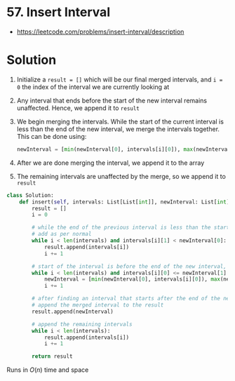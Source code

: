# 57. Insert Interval

- https://leetcode.com/problems/insert-interval/description

# Solution

1. Initialize a `result = []` which will be our final merged intervals, and `i = 0` the index of the interval we are currently looking at
2. Any interval that ends before the start of the new interval remains unaffected. Hence, we append it to `result`
3. We begin merging the intervals. While the start of the current interval is less than the end of the new interval, we merge the intervals together. This can be done using:

    ```py
    newInterval = [min(newInterval[0], intervals[i][0]), max(newInterval[1], intervals[i][1])]
    ```
4. After we are done merging the interval, we append it to the array
5. The remaining intervals are unaffected by the merge, so we append it to `result`

```py
class Solution:
    def insert(self, intervals: List[List[int]], newInterval: List[int]) -> List[List[int]]:
        result = []
        i = 0

        # while the end of the previous interval is less than the start of the new interval
        # add as per normal
        while i < len(intervals) and intervals[i][1] < newInterval[0]:
            result.append(intervals[i])
            i += 1

        # start of the interval is before the end of the new interval, we merge
        while i < len(intervals) and intervals[i][0] <= newInterval[1]:
            newInterval = [min(newInterval[0], intervals[i][0]), max(newInterval[1], intervals[i][1])]
            i += 1

        # after finding an interval that starts after the end of the new interval, we are done merging
        # append the merged interval to the result
        result.append(newInterval)

        # append the remaining intervals
        while i < len(intervals):
            result.append(intervals[i])
            i += 1

        return result
```

Runs in $O(n)$ time and space